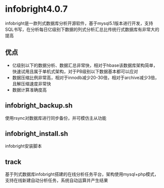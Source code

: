 # infobright4.0.7
infobright是一款列式数据库分析开源软件，基于mysql5.1版本进行开发，支持SQL书写，在分析每日亿级别下数据的列式分析汇总比传统行式数据库有非常大的提高
## 优点
- 亿级别以下的数据分析、数据汇总非常快，相对于hbase该数据库架构简单，快速试用且属于单机式架构，对于PB级别以下数据基本都可以应对
- 数据压缩比例非常高，相对于innodb减少20-30倍，相对于archive减少3倍，且解压缩速度非常快
- 数据计算准确度高
## infobright_backup.sh
使用rsync对数据库进行同步备份，并可模仿主从功能
## infobright_install.sh
infobright安装脚本
## track
基于列式数据库infobright搭建的在线分析任务平台，架构使用mysql+php模式，支持在线新建自动分析任务，系统自动运算并产生结果
